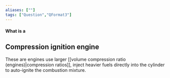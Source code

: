 ```yaml
---
aliases: [""]
tags: ["Question","QFormat3"]
---
```


#### What is a
## Compression ignition engine
These are engines use larger [[volume compression ratio (engines)|compression ratios]], inject heavier fuels directly into the cylinder to auto-ignite the combustion mixture.